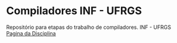 # Compiladores INF - UFRGS 
Repositório para etapas do trabalho de compiladores. INF - UFRGS <br>
<a href="http://inf.ufrgs.br/~johann/comp/">Pagina da Disciplina</a>
